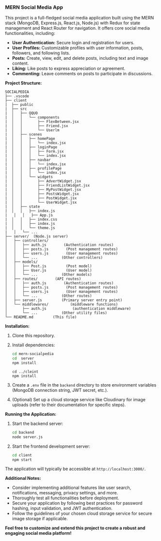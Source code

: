 
### MERN Social Media App

This project is a full-fledged social media application built using the MERN stack (MongoDB, Express.js, React.js, Node.js) with Redux for state management and React Router for navigation. It offers core social media functionalities, including:

- **User Authentication:** Secure login and registration for users.
- **User Profiles:** Customizable profiles with user information, posts, followers, and following lists.
- **Posts:** Create, view, edit, and delete posts, including text and image content.
- **Liking:** Like posts to express appreciation or agreement.
- **Commenting:** Leave comments on posts to participate in discussions.

**Project Structure:**

```
SOCIALPEDIA
├── .vscode
├── client
|  ├── public
|  ├── src
|  │   ├── QQUO
|  │   │   └── components
|  │   │       ├── FlexBetween.jsx
|  │   │       ├── Friend.jsx
|  │   │       └── Userlm
|  │   ├── scenes
|  │   │   ├── homePage
|  │   │   │   └── index.jsx
|  │   │   ├── loginPage
|  │   │   │   ├── Form.jsx
|  │   │   │   └── index.jsx
|  │   │   ├── navbar
|  │   │   │   └── index.jsx
|  │   │   ├── profilePage
|  │   │   │   └── index.jsx
|  │   │   └── widgets
|  │   │       ├── AdvertWidget.jsx
|  │   │       ├── FriendListWidget.jsx
|  │   │       ├── MyPostWidget.jsx
|  │   │       ├── PostsWidget.jsx
|  │   │       ├── PostWidget.jsx
|  │   │       └── UserWidget.jsx
|  │   ├── state
|  │   │   ├── index.js
|   │   │   ├── App.js
|  │   │   ├── index.css
|  │   │   ├── index.js
|  │   │   └── theme.js
|   │   └── ...
├── server/  (Node.js server)
│   ├── controllers/
│   │   ├── auth.js        (Authentication routes)
│   │   ├── posts.js        (Post management routes)
│   │   ├── users.js        (User management routes)
│   │   └── ...           (Other controllers)
│   ├── models/
│   │   ├── Post.js         (Post model)
│   │   ├── User.js         (User model)
│   │   └── ...           (Other models)
│   ├── routes/        (API routes)
│   │   ├── auth.js        (Authentication routes)
│   │   ├── posts.js        (Post management routes)
│   │   ├── users.js        (User management routes)
│   │   └── ...           (Other routes)
│   ├── server.js         (Primary server entry point)
│   └── middlewares/          (middleware functions)
│       ├── auth.js            (authentication middleware)
│       └── ...           (Other utility files)
└── README.md         (This file)
```

**Installation:**

1. Clone this repository.
2. Install dependencies:

   ```bash
   cd mern-socialpedia
   cd  server 
   npm install
   ```
   ```
   cd ../cleint 
   npm install
   ```

3. Create a `.env` file in the `backend` directory to store environment variables (MongoDB connection string, JWT secret, etc.).
4. (Optional) Set up a cloud storage service like Cloudinary for image uploads (refer to their documentation for specific steps).

**Running the Application:**

1. Start the backend server:

   ```bash
   cd backend
   node server.js
   ```

2. Start the frontend development server:

   ```bash
   cd client
   npm start
   ```

The application will typically be accessible at `http://localhost:3000/`.

**Additional Notes:**

- Consider implementing additional features like user search, notifications, messaging, privacy settings, and more.
- Thoroughly test all functionalities before deployment.
- Secure your application by following best practices for password hashing, input validation, and JWT authentication.
- Follow the guidelines of your chosen cloud storage service for secure image storage if applicable.

**Feel free to customize and extend this project to create a robust and engaging social media platform!**